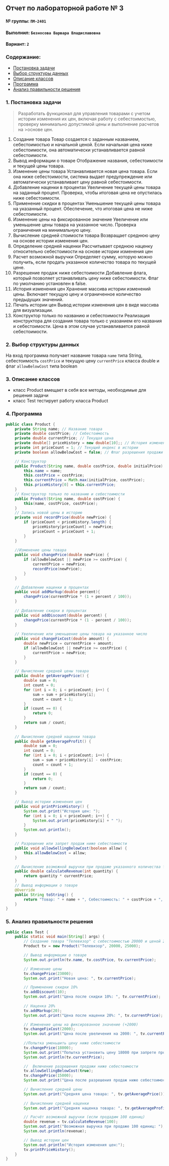 ## Отчет по лабораторной работе № 3

#### № группы: `ПМ-2401`

#### Выполнил: `Безносова Варвара Владиславовна`

#### Вариант: `2`

### Cодержание:

- [Постановка задачи](#1-постановка-задачи)
- [Выбор структуры данных](#2-выбор-структуры-данных)
- [Описание классов](#3-описание-классов)
- [Программа](#4-программа)
- [Анализ правильности решения](#5-анализ-правильности-решения)

### 1. Постановка задачи
>Разработать функционал для управления товарами с учетом истории изменения их цен,
>включая работу с себестоимостью, проверку минимально допустимой цены и выполнение расчетов на >основе цен.
1. Создание товара
Товар создается с заданным названием, себестоимостью и начальной ценой. Если
начальная цена ниже себестоимости, она автоматически устанавливается равной
себестоимости.
2. Вывод информации о товаре
Отображение названия, себестоимости и текущей цены товара.
3. Изменение цены товара
Устанавливается новая цена товара. Если она ниже себестоимости, система выдает
предупреждение или автоматически устанавливает цену равной себестоимости.
4. Добавление наценки в процентах
Увеличение текущей цены товара на заданный процент. Проверка, чтобы итоговая
цена не опустилась ниже себестоимости.
5. Применение скидки в процентах
Уменьшение текущей цены товара на указанный процент. Обеспечение, что итоговая цена не ниже себестоимости.
6. Изменение цены на фиксированное значение
Увеличение или уменьшение цены товара на указанное число. Проверка ограничения на минимальную цену.
7. Вычисление средней стоимости товара
Возвращает среднюю цену на основе истории изменения цен.
8. Определение средней наценки
Рассчитывает среднюю наценку относительно себестоимости на основе истории
изменения цен
9. Расчет возможной выручки
Определяет сумму, которую можно получить, если продать указанное количество
товара по текущей цене.
10. Разрешение продаж ниже себестоимости
Добавление флага, который позволяет устанавливать цену ниже себестоимости.
Флаг по умолчанию установлен в false.
11. История изменения цен
Хранение массива истории изменений цены. Включает текущую цену и ограниченное количество предыдущих значений.
12. Печать истории цен
Вывод истории изменения цен в виде массива для визуализации.
13. Конструктор только по названию и себестоимости
Реализация конструктора для создания товара только с указанием его названия
и себестоимости. Цена в этом случае устанавливается равной себестоимости.


### 2. Выбор структуры данных

На вход программа получает название товара `name` типа String, себестоимость `costPrice` и текущую цену `currentPrice` класса double и флаг `allowBelowCost` типа boolean

### 3. Описание классов
- класс Product вмещает в себя все методы, необходимые для решения задачи
- класс Test тестирует работу класса Product
  
### 4. Программа
```java
public class Product {
    private String name; // Название товара
    private double costPrice; // Себестоимость
    private double currentPrice; // Текущая цена
    private double[] priceHistory = new double[10];; // История изменений цен (фиксированный размер)
    private int priceCount = 1; // Текущий индекс в истории
    private boolean allowBelowCost = false; // Флаг разрешения продажи ниже себестоимости

    // Конструктор
    public Product(String name, double costPrice, double initialPrice) {
        this.name = name;
        this.costPrice = costPrice;
        this.currentPrice = Math.max(initialPrice, costPrice);
        this.priceHistory[0] = this.currentPrice;
    }
    // Конструктор только по названию и себестоимости
    public Product(String name, double costPrice) {
        this(name, costPrice, costPrice);
    }
    // Запись новой цены в историю
    private void recordPrice(double newPrice) {
        if (priceCount < priceHistory.length) {
            priceHistory[priceCount] = newPrice;
            priceCount = priceCount + 1;
        }
    }
    
    //Изменение цены товара
    public void changePrice(double newPrice) {
        if (allowBelowCost || newPrice >= costPrice) {
            currentPrice = newPrice;
            recordPrice(newPrice);
        }
    }

    // Добавление наценки в процентах
    public void addMarkup(double percent){
        changePrice(currentPrice * (1 + percent / 100));
    }
    
    // Добавление скидки в процентах
    public void addDiscount(double percent) {
        changePrice(currentPrice * (1 - percent / 100));
    }
    
    // Увеличение или уменьшение цены товара на указанное число
    public void changeFixCost(double amount) {
        double newPrice = currentPrice + amount;
        if (allowBelowCost || newPrice >= costPrice) {
            currentPrice = newPrice;
        }
    }

    // Вычисление средней цены товара
    public double getAveragePrice() {
        double sum = 0;
        int count = 0;
        for (int i = 0; i < priceCount; i++) {
            sum = sum + priceHistory[i];
            count = count + 1;
        }
        if (count == 0) {
            return 0;
        }
        return sum / count;
    }
    
    // Вычисление средней наценки товара
    public double getAverageProfit() {
        double sum = 0;
        int count = 0;
        for (int i = 0; i < priceCount; i++) {
            sum = sum + priceHistory[i] - costPrice;
            count = count + 1;
        }
        if (count == 0) {
            return 0;
        }
        return sum / count;
    }

    // Вывод истории изменения цен
    public void printPriceHistory() {
        System.out.print("История цен: ");
        for (int i = 0; i < priceCount; i++) {
            System.out.print(priceHistory[i] + " ");
        }
        System.out.println();
    }

    // Разрешение или запрет продаж ниже себестоимости
    public void allowSellingBelowCost(boolean allow) {
        this.allowBelowCost = allow;
    }

    // Вычисление возможной выручки при продаже указанного количества товара
    public double calculateRevenue(int quantity) {
        return quantity * currentPrice;
    }
    // Вывод информации о товаре
    @Override
    public String toString() {
        return "Товар: " + name + ", Себестоимость: " + costPrice + ", Текущая цена: " + currentPrice;
    }
}
```
### 5. Анализ правильности решения
```java
public class Test {
    public static void main(String[] args) {
        // Создание товара "Телевизор" с себестоимостью 20000 и ценой 25000
        Product tv = new Product("Телевизор", 20000, 25000);

        // Вывод информации о товаре
        System.out.println(tv.name, tv.costPrice, tv.currentPrice);

        // Изменение цены
        tv.changePrice(23000);
        System.out.print("Новая цена: ", tv.currentPrice);

        // Применение скидки 10%
        tv.addDiscount(10);
        System.out.print("Цена после скидки 10%: ", tv.currentPrice);
        
        // Наценка 20%
        tv.addMarkup(20);
        System.out.print("Цена после наценки 20%: ", tv.currentPrice);

        // Изменение цены на фиксированное значение (+2000)
        tv.changeFixCost(2000);
        System.out.print("Цена после увеличения на 2000: ", tv.currentPrice);
        
        //Попытка уменьшить цену ниже себестоимости
        tv.changePrice(18000);
        System.out.print("Попытка установить цену 18000 при запрете продаж ниже себестоимости: ");
        System.out.println(tv.currentPrice);

        //  Включение разрешения продажи ниже себестоимости 
        tv.allowSellingBelowCost(true);
        tv.changePrice(15000);
        System.out.print("Цена после разрешения продаж ниже себестоимости: ", tv.currentPrice);

        // Вычисление средней цены
        System.out.print("Средняя цена товара: ", tv.getAveragePrice());
        
        // Вычисление средней наценки
        System.out.print("Средняя наценка товара: ", tv.getAverageProfit());

        // Расчёт возможной выручки (если продадим 100 единиц)
        double revenue = tv.calculateRevenue(100);
        System.out.print("Возможная выручка при продаже 100 единиц: ");
        System.out.println(revenue);

        // Вывод истории цен
        System.out.println("История изменения цен:");
        tv.printPriceHistory();
    }
}
```
